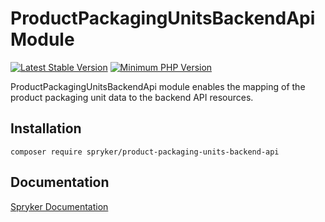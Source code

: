 # ProductPackagingUnitsBackendApi Module
[![Latest Stable Version](https://poser.pugx.org/spryker/product-packaging-units-backend-api/v/stable.svg)](https://packagist.org/packages/spryker/product-packaging-units-backend-api)
[![Minimum PHP Version](https://img.shields.io/badge/php-%3E%3D%208.1-8892BF.svg)](https://php.net/)

ProductPackagingUnitsBackendApi module enables the mapping of the product packaging unit data to the backend API resources.

## Installation

```
composer require spryker/product-packaging-units-backend-api
```

## Documentation

[Spryker Documentation](https://docs.spryker.com)
